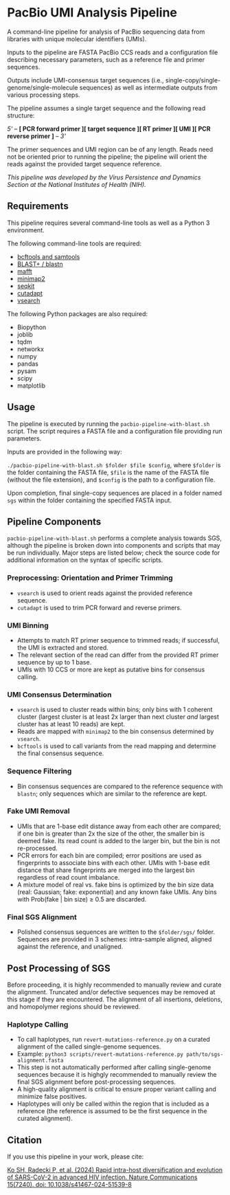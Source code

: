 # PacBio UMI Analysis Pipeline

A command-line pipeline for analysis of PacBio sequencing data from libraries with unique molecular identifiers (UMIs).

Inputs to the pipeline are FASTA PacBio CCS reads and a configuration file describing necessary parameters, such as a reference file and primer sequences.

Outputs include UMI-consensus target sequences (i.e., single-copy/single-genome/single-molecule sequences) as well as intermediate outputs from various processing steps.  

The pipeline assumes a single target sequence and the following read structure:

*5'* – **[ PCR forward primer ][ target sequence ][ RT primer ][ UMI ][ PCR reverse primer ]** – *3'*

The primer sequences and UMI region can be of any length. Reads need not be oriented prior to running the pipeline; the pipeline will orient the reads against the provided target sequence reference.

*This pipeline was developed by the Virus Persistence and Dynamics Section at the National Institutes of Health (NIH).*


## Requirements

This pipeline requires several command-line tools as well as a Python 3 environment.

The following command-line tools are required:
* [bcftools and samtools](https://www.htslib.org/download/)
* [BLAST+ / blastn](https://blast.ncbi.nlm.nih.gov/Blast.cgi?PAGE_TYPE=BlastDocs&DOC_TYPE=Download)
* [mafft](https://mafft.cbrc.jp/alignment/software/)
* [minimap2](https://github.com/lh3/minimap2)
* [seqkit](https://bioinf.shenwei.me/seqkit/)
* [cutadapt](https://cutadapt.readthedocs.io/en/stable/index.html)
* [vsearch](https://github.com/torognes/vsearch)

The following Python packages are also required:
* Biopython
* joblib
* tqdm
* networkx
* numpy
* pandas
* pysam
* scipy
* matplotlib

## Usage

The pipeline is executed by running the `pacbio-pipeline-with-blast.sh` script. The script requires a FASTA file and a configuration file providing run parameters.

Inputs are provided in the following way:

`./pacbio-pipeline-with-blast.sh $folder $file $config`, where `$folder` is the folder containing the FASTA file, `$file` is the name of the FASTA file (without the file extension), and `$config` is the path to a configuration file.

Upon completion, final single-copy sequences are placed in a folder named `sgs` within the folder containing the specified FASTA input.

## Pipeline Components

`pacbio-pipeline-with-blast.sh` performs a complete analysis towards SGS, although the pipeline is broken down into components and scripts that may be run individually. Major steps are listed below; check the source code for additional information on the syntax of specific scripts.

### Preprocessing: Orientation and Primer Trimming
- `vsearch` is used to orient reads against the provided reference sequence.
- `cutadapt` is used to trim PCR forward and reverse primers. 
	
### UMI Binning
- Attempts to match RT primer sequence to trimmed reads; if successful, the UMI is extracted and stored.
- The relevant section of the read can differ from the provided RT primer sequence by up to 1 base.
- UMIs with 10 CCS or more are kept as putative bins for consensus calling.

### UMI Consensus Determination
- `vsearch` is used to cluster reads within bins; only bins with 1 coherent cluster (largest cluster is at least 2x larger than next cluster *and* largest cluster has at least 10 reads) are kept.
- Reads are mapped with `minimap2` to the bin consensus determined by `vsearch`.
- `bcftools` is used to call variants from the read mapping and determine the final consensus sequence.

### Sequence Filtering
- Bin consensus sequences are compared to the reference sequence with `blastn`; only sequences which are similar to the reference are kept.

### Fake UMI Removal
- UMIs that are 1-base edit distance away from each other are compared; if one bin is greater than 2x the size of the other, the smaller bin is deemed fake. Its read count is added to the larger bin, but the bin is not re-processed.
- PCR errors for each bin are compiled; error positions are used as fingerprints to associate bins with each other. UMIs with 1-base edit distance that share fingerprints are merged into the largest bin regardless of read count imbalance.
- A mixture model of real vs. fake bins is optimized by the bin size data (real: Gaussian; fake: exponential) and any known fake UMIs. Any bins with Prob(fake | bin size) ≥ 0.5 are discarded.

### Final SGS Alignment
- Polished consensus sequences are written to the `$folder/sgs/` folder. Sequences are provided in 3 schemes: intra-sample aligned, aligned against the reference, and unaligned.

## Post Processing of SGS

Before proceeding, it is highly recommended to manually review and curate the alignment. Truncated and/or defective sequences may be removed at this stage if they are encountered. The alignment of all insertions, deletions, and homopolymer regions should be reviewed.

### Haplotype Calling
- To call haplotypes, run `revert-mutations-reference.py` on a curated alignment of the called single-genome sequences.
- Example: `python3 scripts/revert-mutations-reference.py path/to/sgs-alignment.fasta`
- This step is not automatically performed after calling single-genome sequences because it is highgly recommended to manually review the final SGS alignment before post-processing sequences.
- A high-quality alignment is critical to ensure proper variant calling and minimize false positives.
- Haplotypes will only be called within the region that is included as a reference (the reference is assumed to be the first sequence in the curated alignment).

## Citation

If you use this pipeline in your work, please cite:

[Ko SH, Radecki P, et al. (2024) Rapid intra-host diversification and evolution of SARS-CoV-2 in advanced HIV infection. Nature Communications 15(7240). doi: 10.1038/s41467-024-51539-8](https://doi.org/10.1038/s41467-024-51539-8)

